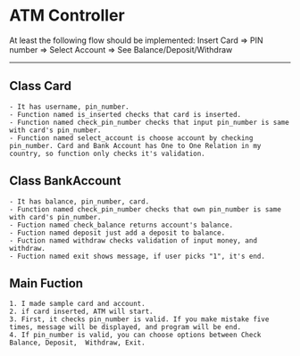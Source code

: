 
# ATM Controller

At least the following flow should be implemented:
Insert Card => PIN number => Select Account => See Balance/Deposit/Withdraw

--------
## Class Card
    - It has username, pin_number.
    - Function named is_inserted checks that card is inserted.
    - Function named check_pin_number checks that input pin_number is same with card's pin_number.
    - Function named select_account is choose account by checking pin_number. Card and Bank Account has One to One Relation in my country, so function only checks it's validation.

## Class BankAccount
    - It has balance, pin_number, card.
    - Function named check_pin_number checks that own pin_number is same with card's pin_number.
    - Fuction named check_balance returns account's balance.
    - Fuction named deposit just add a deposit to balance.
    - Fuction named withdraw checks validation of input money, and withdraw.
    - Fuction named exit shows message, if user picks "1", it's end.

## Main Fuction
    1. I made sample card and account.
    2. if card inserted, ATM will start.
    3. First, it checks pin_number is valid. If you make mistake five times, message will be displayed, and program will be end.
    4. If pin_number is valid, you can choose options between Check Balance, Deposit,  Withdraw, Exit.


